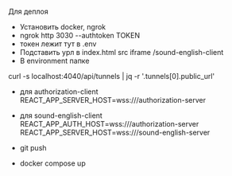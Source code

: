 Для деплоя

- Установить docker, ngrok
- ngrok http 3030 --authtoken TOKEN
- токен лежит тут в .env
- Подставить урл в index.html src iframe <url>/sound-english-client
- В environment папке

curl -s localhost:4040/api/tunnels | jq -r '.tunnels[0].public_url'

- для authorization-сlient
  REACT_APP_SERVER_HOST=wss://<url>/authorization-server

- для sound-english-client
  REACT_APP_AUTH_HOST=wss://<url>/authorization-server
  REACT_APP_SERVER_HOST=wss://<url>/sound-english-server

- git push
- docker compose up
